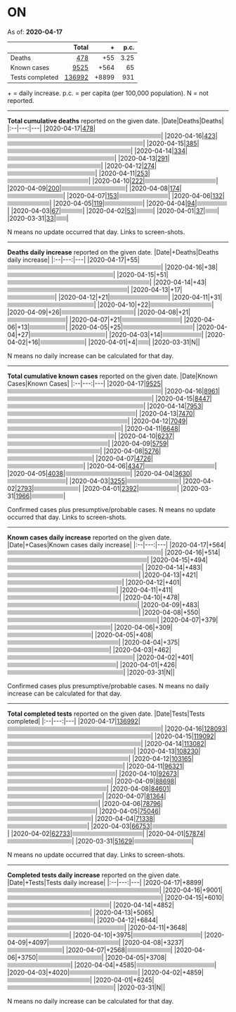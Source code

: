 # ON

As of: **2020-04-17**

||Total|+|p.c.|
|--|---:|---:|---:|
|Deaths|[478](https://github.com/johanley/covid-19-canada/blob/master/data/screenshots/2020-04-17_21h00mADT/on.png)|+55|3.25|
|Known cases|[9525](https://github.com/johanley/covid-19-canada/blob/master/data/screenshots/2020-04-17_21h00mADT/on.png)|+564|65|
|Tests completed|[136992](https://github.com/johanley/covid-19-canada/blob/master/data/screenshots/2020-04-17_21h00mADT/on.png)|+8899|931|

\+ = daily increase.
p.c. = per capita (per 100,000 population).
N = not reported.



***

**Total cumulative deaths** reported on the given date.
|Date|Deaths|Deaths|
|:--|---:|---|
|2020-04-17|[478](https://github.com/johanley/covid-19-canada/blob/master/data/screenshots/2020-04-17_21h00mADT/on.png)|<img src='bar.png' height='10' width='350' title='478'>|
|2020-04-16|[423](https://github.com/johanley/covid-19-canada/blob/master/data/screenshots/2020-04-16_21h00mADT/on.png)|<img src='bar.png' height='10' width='309' title='423'>|
|2020-04-15|[385](https://github.com/johanley/covid-19-canada/blob/master/data/screenshots/2020-04-15_21h00mADT/on.png)|<img src='bar.png' height='10' width='281' title='385'>|
|2020-04-14|[334](https://github.com/johanley/covid-19-canada/blob/master/data/screenshots/2020-04-14_21h00mADT/on.png)|<img src='bar.png' height='10' width='244' title='334'>|
|2020-04-13|[291](https://github.com/johanley/covid-19-canada/blob/master/data/screenshots/2020-04-13_21h00mADT/on.png)|<img src='bar.png' height='10' width='213' title='291'>|
|2020-04-12|[274](https://github.com/johanley/covid-19-canada/blob/master/data/screenshots/2020-04-12_21h30mADT/on.png)|<img src='bar.png' height='10' width='200' title='274'>|
|2020-04-11|[253](https://github.com/johanley/covid-19-canada/blob/master/data/screenshots/2020-04-11_21h00mADT/on.png)|<img src='bar.png' height='10' width='185' title='253'>|
|2020-04-10|[222](https://github.com/johanley/covid-19-canada/blob/master/data/screenshots/2020-04-10_21h30mADT/on.png)|<img src='bar.png' height='10' width='162' title='222'>|
|2020-04-09|[200](https://github.com/johanley/covid-19-canada/blob/master/data/screenshots/2020-04-09_22h00mADT/on.png)|<img src='bar.png' height='10' width='146' title='200'>|
|2020-04-08|[174](https://github.com/johanley/covid-19-canada/blob/master/data/screenshots/2020-04-08_21h30mADT/on.png)|<img src='bar.png' height='10' width='127' title='174'>|
|2020-04-07|[153](https://github.com/johanley/covid-19-canada/blob/master/data/screenshots/2020-04-07_21h45mADT/on.png)|<img src='bar.png' height='10' width='112' title='153'>|
|2020-04-06|[132](https://github.com/johanley/covid-19-canada/blob/master/data/screenshots/2020-04-06_21h45mADT/on.png)|<img src='bar.png' height='10' width='96' title='132'>|
|2020-04-05|[119](https://github.com/johanley/covid-19-canada/blob/master/data/screenshots/2020-04-05_21h30mADT/on.png)|<img src='bar.png' height='10' width='87' title='119'>|
|2020-04-04|[94](https://github.com/johanley/covid-19-canada/blob/master/data/screenshots/2020-04-04_21h00mADT/on.png)|<img src='bar.png' height='10' width='68' title='94'>|
|2020-04-03|[67](https://github.com/johanley/covid-19-canada/blob/master/data/screenshots/2020-04-03_21h30mADT/on.png)|<img src='bar.png' height='10' width='49' title='67'>|
|2020-04-02|[53](https://github.com/johanley/covid-19-canada/blob/master/data/screenshots/2020-04-02_22h00mADT/on.png)|<img src='bar.png' height='10' width='38' title='53'>|
|2020-04-01|[37](https://github.com/johanley/covid-19-canada/blob/master/data/screenshots/2020-04-01_22h00mADT/on.png)|<img src='bar.png' height='10' width='27' title='37'>|
|2020-03-31|[33](https://github.com/johanley/covid-19-canada/blob/master/data/screenshots/2020-03-31_22h00mADT/on.png)|<img src='bar.png' height='10' width='24' title='33'>|


N means no update occurred that day. Links to screen-shots.


***

**Deaths daily increase** reported on the given date.
|Date|+Deaths|Deaths daily increase|
|:--|---:|---|
|2020-04-17|+55|<img src='bar.png' height='10' width='350' title='55'>|
|2020-04-16|+38|<img src='bar.png' height='10' width='241' title='38'>|
|2020-04-15|+51|<img src='bar.png' height='10' width='324' title='51'>|
|2020-04-14|+43|<img src='bar.png' height='10' width='273' title='43'>|
|2020-04-13|+17|<img src='bar.png' height='10' width='108' title='17'>|
|2020-04-12|+21|<img src='bar.png' height='10' width='133' title='21'>|
|2020-04-11|+31|<img src='bar.png' height='10' width='197' title='31'>|
|2020-04-10|+22|<img src='bar.png' height='10' width='140' title='22'>|
|2020-04-09|+26|<img src='bar.png' height='10' width='165' title='26'>|
|2020-04-08|+21|<img src='bar.png' height='10' width='133' title='21'>|
|2020-04-07|+21|<img src='bar.png' height='10' width='133' title='21'>|
|2020-04-06|+13|<img src='bar.png' height='10' width='82' title='13'>|
|2020-04-05|+25|<img src='bar.png' height='10' width='159' title='25'>|
|2020-04-04|+27|<img src='bar.png' height='10' width='171' title='27'>|
|2020-04-03|+14|<img src='bar.png' height='10' width='89' title='14'>|
|2020-04-02|+16|<img src='bar.png' height='10' width='101' title='16'>|
|2020-04-01|+4|<img src='bar.png' height='10' width='25' title='4'>|
|2020-03-31|N|<img src='bar.png' height='10' width='0' title='N'>|


N means no daily increase can be calculated for that day.




***

**Total cumulative known cases** reported on the given date.
|Date|Known Cases|Known Cases|
|:--|---:|---|
|2020-04-17|[9525](https://github.com/johanley/covid-19-canada/blob/master/data/screenshots/2020-04-17_21h00mADT/on.png)|<img src='bar.png' height='10' width='350' title='9525'>|
|2020-04-16|[8961](https://github.com/johanley/covid-19-canada/blob/master/data/screenshots/2020-04-16_21h00mADT/on.png)|<img src='bar.png' height='10' width='329' title='8961'>|
|2020-04-15|[8447](https://github.com/johanley/covid-19-canada/blob/master/data/screenshots/2020-04-15_21h00mADT/on.png)|<img src='bar.png' height='10' width='310' title='8447'>|
|2020-04-14|[7953](https://github.com/johanley/covid-19-canada/blob/master/data/screenshots/2020-04-14_21h00mADT/on.png)|<img src='bar.png' height='10' width='292' title='7953'>|
|2020-04-13|[7470](https://github.com/johanley/covid-19-canada/blob/master/data/screenshots/2020-04-13_21h00mADT/on.png)|<img src='bar.png' height='10' width='274' title='7470'>|
|2020-04-12|[7049](https://github.com/johanley/covid-19-canada/blob/master/data/screenshots/2020-04-12_21h30mADT/on.png)|<img src='bar.png' height='10' width='259' title='7049'>|
|2020-04-11|[6648](https://github.com/johanley/covid-19-canada/blob/master/data/screenshots/2020-04-11_21h00mADT/on.png)|<img src='bar.png' height='10' width='244' title='6648'>|
|2020-04-10|[6237](https://github.com/johanley/covid-19-canada/blob/master/data/screenshots/2020-04-10_21h30mADT/on.png)|<img src='bar.png' height='10' width='229' title='6237'>|
|2020-04-09|[5759](https://github.com/johanley/covid-19-canada/blob/master/data/screenshots/2020-04-09_22h00mADT/on.png)|<img src='bar.png' height='10' width='211' title='5759'>|
|2020-04-08|[5276](https://github.com/johanley/covid-19-canada/blob/master/data/screenshots/2020-04-08_21h30mADT/on.png)|<img src='bar.png' height='10' width='193' title='5276'>|
|2020-04-07|[4726](https://github.com/johanley/covid-19-canada/blob/master/data/screenshots/2020-04-07_21h45mADT/on.png)|<img src='bar.png' height='10' width='173' title='4726'>|
|2020-04-06|[4347](https://github.com/johanley/covid-19-canada/blob/master/data/screenshots/2020-04-06_21h45mADT/on.png)|<img src='bar.png' height='10' width='159' title='4347'>|
|2020-04-05|[4038](https://github.com/johanley/covid-19-canada/blob/master/data/screenshots/2020-04-05_21h30mADT/on.png)|<img src='bar.png' height='10' width='148' title='4038'>|
|2020-04-04|[3630](https://github.com/johanley/covid-19-canada/blob/master/data/screenshots/2020-04-04_21h00mADT/on.png)|<img src='bar.png' height='10' width='133' title='3630'>|
|2020-04-03|[3255](https://github.com/johanley/covid-19-canada/blob/master/data/screenshots/2020-04-03_21h30mADT/on.png)|<img src='bar.png' height='10' width='119' title='3255'>|
|2020-04-02|[2793](https://github.com/johanley/covid-19-canada/blob/master/data/screenshots/2020-04-02_22h00mADT/on.png)|<img src='bar.png' height='10' width='102' title='2793'>|
|2020-04-01|[2392](https://github.com/johanley/covid-19-canada/blob/master/data/screenshots/2020-04-01_22h00mADT/on.png)|<img src='bar.png' height='10' width='87' title='2392'>|
|2020-03-31|[1966](https://github.com/johanley/covid-19-canada/blob/master/data/screenshots/2020-03-31_22h00mADT/on.png)|<img src='bar.png' height='10' width='72' title='1966'>|


Confirmed cases plus presumptive/probable cases. N means no update occurred that day. Links to screen-shots.

***

**Known cases daily increase** reported on the given date.
|Date|+Cases|Known cases daily increase|
|:--|---:|---|
|2020-04-17|+564|<img src='bar.png' height='10' width='350' title='564'>|
|2020-04-16|+514|<img src='bar.png' height='10' width='318' title='514'>|
|2020-04-15|+494|<img src='bar.png' height='10' width='306' title='494'>|
|2020-04-14|+483|<img src='bar.png' height='10' width='299' title='483'>|
|2020-04-13|+421|<img src='bar.png' height='10' width='261' title='421'>|
|2020-04-12|+401|<img src='bar.png' height='10' width='248' title='401'>|
|2020-04-11|+411|<img src='bar.png' height='10' width='255' title='411'>|
|2020-04-10|+478|<img src='bar.png' height='10' width='296' title='478'>|
|2020-04-09|+483|<img src='bar.png' height='10' width='299' title='483'>|
|2020-04-08|+550|<img src='bar.png' height='10' width='341' title='550'>|
|2020-04-07|+379|<img src='bar.png' height='10' width='235' title='379'>|
|2020-04-06|+309|<img src='bar.png' height='10' width='191' title='309'>|
|2020-04-05|+408|<img src='bar.png' height='10' width='253' title='408'>|
|2020-04-04|+375|<img src='bar.png' height='10' width='232' title='375'>|
|2020-04-03|+462|<img src='bar.png' height='10' width='286' title='462'>|
|2020-04-02|+401|<img src='bar.png' height='10' width='248' title='401'>|
|2020-04-01|+426|<img src='bar.png' height='10' width='264' title='426'>|
|2020-03-31|N|<img src='bar.png' height='10' width='0' title='N'>|


Confirmed cases plus presumptive/probable cases. 
N means no daily increase can be calculated for that day.

***




**Total completed tests** reported on the given date.
|Date|Tests|Tests completed|
|:--|---:|---|
|2020-04-17|[136992](https://github.com/johanley/covid-19-canada/blob/master/data/screenshots/2020-04-17_21h00mADT/on.png)|<img src='bar.png' height='10' width='350' title='136992'>|
|2020-04-16|[128093](https://github.com/johanley/covid-19-canada/blob/master/data/screenshots/2020-04-16_21h00mADT/on.png)|<img src='bar.png' height='10' width='327' title='128093'>|
|2020-04-15|[119092](https://github.com/johanley/covid-19-canada/blob/master/data/screenshots/2020-04-15_21h00mADT/on.png)|<img src='bar.png' height='10' width='304' title='119092'>|
|2020-04-14|[113082](https://github.com/johanley/covid-19-canada/blob/master/data/screenshots/2020-04-14_21h00mADT/on.png)|<img src='bar.png' height='10' width='288' title='113082'>|
|2020-04-13|[108230](https://github.com/johanley/covid-19-canada/blob/master/data/screenshots/2020-04-13_21h00mADT/on.png)|<img src='bar.png' height='10' width='276' title='108230'>|
|2020-04-12|[103165](https://github.com/johanley/covid-19-canada/blob/master/data/screenshots/2020-04-12_21h30mADT/on.png)|<img src='bar.png' height='10' width='263' title='103165'>|
|2020-04-11|[96321](https://github.com/johanley/covid-19-canada/blob/master/data/screenshots/2020-04-11_21h00mADT/on.png)|<img src='bar.png' height='10' width='246' title='96321'>|
|2020-04-10|[92673](https://github.com/johanley/covid-19-canada/blob/master/data/screenshots/2020-04-10_21h30mADT/on.png)|<img src='bar.png' height='10' width='236' title='92673'>|
|2020-04-09|[88698](https://github.com/johanley/covid-19-canada/blob/master/data/screenshots/2020-04-09_22h00mADT/on.png)|<img src='bar.png' height='10' width='226' title='88698'>|
|2020-04-08|[84601](https://github.com/johanley/covid-19-canada/blob/master/data/screenshots/2020-04-08_21h30mADT/on.png)|<img src='bar.png' height='10' width='216' title='84601'>|
|2020-04-07|[81364](https://github.com/johanley/covid-19-canada/blob/master/data/screenshots/2020-04-07_21h45mADT/on.png)|<img src='bar.png' height='10' width='207' title='81364'>|
|2020-04-06|[78796](https://github.com/johanley/covid-19-canada/blob/master/data/screenshots/2020-04-06_21h45mADT/on.png)|<img src='bar.png' height='10' width='201' title='78796'>|
|2020-04-05|[75046](https://github.com/johanley/covid-19-canada/blob/master/data/screenshots/2020-04-05_21h30mADT/on.png)|<img src='bar.png' height='10' width='191' title='75046'>|
|2020-04-04|[71338](https://github.com/johanley/covid-19-canada/blob/master/data/screenshots/2020-04-04_21h00mADT/on.png)|<img src='bar.png' height='10' width='182' title='71338'>|
|2020-04-03|[66753](https://github.com/johanley/covid-19-canada/blob/master/data/screenshots/2020-04-03_21h30mADT/on.png)|<img src='bar.png' height='10' width='170' title='66753'>|
|2020-04-02|[62733](https://github.com/johanley/covid-19-canada/blob/master/data/screenshots/2020-04-02_22h00mADT/on.png)|<img src='bar.png' height='10' width='160' title='62733'>|
|2020-04-01|[57874](https://github.com/johanley/covid-19-canada/blob/master/data/screenshots/2020-04-01_22h00mADT/on.png)|<img src='bar.png' height='10' width='147' title='57874'>|
|2020-03-31|[51629](https://github.com/johanley/covid-19-canada/blob/master/data/screenshots/2020-03-31_22h00mADT/on.png)|<img src='bar.png' height='10' width='131' title='51629'>|


N means no update occurred that day. Links to screen-shots.

***

**Completed tests daily increase** reported on the given date.
|Date|+Tests|Tests daily increase|
|:--|---:|---|
|2020-04-17|+8899|<img src='bar.png' height='10' width='346' title='8899'>|
|2020-04-16|+9001|<img src='bar.png' height='10' width='350' title='9001'>|
|2020-04-15|+6010|<img src='bar.png' height='10' width='233' title='6010'>|
|2020-04-14|+4852|<img src='bar.png' height='10' width='188' title='4852'>|
|2020-04-13|+5065|<img src='bar.png' height='10' width='196' title='5065'>|
|2020-04-12|+6844|<img src='bar.png' height='10' width='266' title='6844'>|
|2020-04-11|+3648|<img src='bar.png' height='10' width='141' title='3648'>|
|2020-04-10|+3975|<img src='bar.png' height='10' width='154' title='3975'>|
|2020-04-09|+4097|<img src='bar.png' height='10' width='159' title='4097'>|
|2020-04-08|+3237|<img src='bar.png' height='10' width='125' title='3237'>|
|2020-04-07|+2568|<img src='bar.png' height='10' width='99' title='2568'>|
|2020-04-06|+3750|<img src='bar.png' height='10' width='145' title='3750'>|
|2020-04-05|+3708|<img src='bar.png' height='10' width='144' title='3708'>|
|2020-04-04|+4585|<img src='bar.png' height='10' width='178' title='4585'>|
|2020-04-03|+4020|<img src='bar.png' height='10' width='156' title='4020'>|
|2020-04-02|+4859|<img src='bar.png' height='10' width='188' title='4859'>|
|2020-04-01|+6245|<img src='bar.png' height='10' width='242' title='6245'>|
|2020-03-31|N|<img src='bar.png' height='10' width='0' title='N'>|


N means no daily increase can be calculated for that day.
